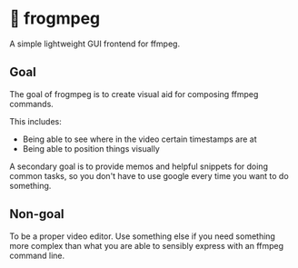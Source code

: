 # 🐸 frogmpeg

A simple lightweight GUI frontend for ffmpeg.

## Goal

The goal of frogmpeg is to create visual aid for composing ffmpeg commands.

This includes:

- Being able to see where in the video certain timestamps are at
- Being able to position things visually

A secondary goal is to provide memos and helpful snippets for doing common tasks,
so you don't have to use google every time you want to do something.

## Non-goal

To be a proper video editor. Use something else if you need something more complex
than what you are able to sensibly express with an ffmpeg command line.
